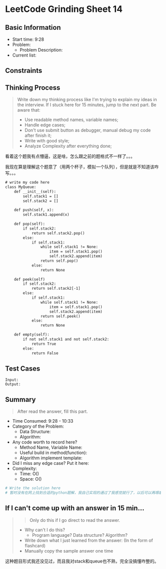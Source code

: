 # LeetCode Grinding Sheet 14

## Basic Information

- Start time: 9:28
- Problem:
  - Problem Description:
- Current list:

## Constraints

## Thinking Process

> Write down my thinking process like I'm trying to explain my ideas in the interview. If I stuck here for 15 minutes, jump to the next part.
> Be aware that:
>
> - Use readable method names, variable names;
> - Handle edge cases;
> - Don't use submit button as debugger, manual debug my code after finish it;
> - Write with good style;
> - Analyze Complexity after everything done;

看着这个题我有点懵逼，这是啥，怎么跟之前的题格式不一样了。。。

我现在算是理解这个题意了（用两个杯子，模拟一个队列），但是就是不知道该咋写。。。

``` txt
# write my code here
class MyQueue:
    def __init__(self):
        self.stack1 = []
        self.stack2 = []
    
    def push(self, x):
        self.stack1.append(x)
    
    def pop(self):
        if self.stack2:
            return self.stack2.pop()
        else:
            if self.stack1:
                while self.stack1 != None:
                    item = self.stack1.pop()
                    self.stack2.append(item)
                return self.pop()
            else:
                return None
    
    def peek(self)
        if self.stack2:
            return self.stack2[-1]
        else:
            if self.stack1:
                while self.stack1 != None:
                    item = self.stack1.pop()
                    self.stack2.append(item)
                return self.peek()
            else:
                return None
    
    def empty(self):
        if not self.stack1 and not self.stack2:
            return True
        else:
            return False


```

## Test Cases

``` text
Input:
Output:
```

## Summary

> After read the answer, fill this part.

- Time Consumed: 9:28 - 10:33
- Category of the Problem:
  - Data Structure:
  - Algorithm:
- Any code worth to record here?
  - Method Name, Variable Name:
  - Useful build in method(function):
  - Algorithm implement template:
- Did I miss any edge case? Put it here:
- Complexity:
  - Time: O()
  - Space: O()

``` python
# Write the solution here
# 暂时没有在网上找到合适的python题解，我自己实现的通过了我感觉就行了，以后可以再琢磨
```

## If I can't come up with an answer in 15 min...

> > Only do this if I go direct to read the answer.
>
> - Why can't I do this?
>   - Program language? Data structure? Algorithm?
> - Write down what I just learned from the answer: (In the form of flashcard)
> - Manually copy the sample answer one time

这种题目形式我还没见过，而且我对stack和queue也不熟，完全没搞懂咋整的。
